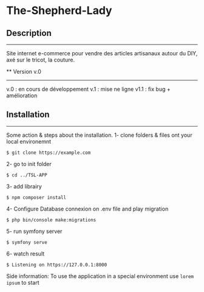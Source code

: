 # The-Shepherd-Lady

## Description
***
Site internet e-commerce pour vendre des articles artisanaux autour du DIY, axé sur le tricot, la couture.

** Version v.0
***
v.0 : en cours de développement
v.1 : mise ne ligne
v1.1 : fix bug + amélioration

## Installation
***
Some action & steps about the installation.
1- clone folders & files ont your local environemnt
```
$ git clone https://example.com
```
2- go to init folder
```
$ cd ../TSL-APP
```
3- add librairy 
```
$ npm composer install
```
4- Configure Database connexion on .env file and play migration
```
$ php bin/console make:migrations
```
5- run symfony server
```
$ symfony serve
```
6- watch result
```
$ Listening on https://127.0.0.1:8000
```
Side information: To use the application in a special environment use ```lorem ipsum``` to start

